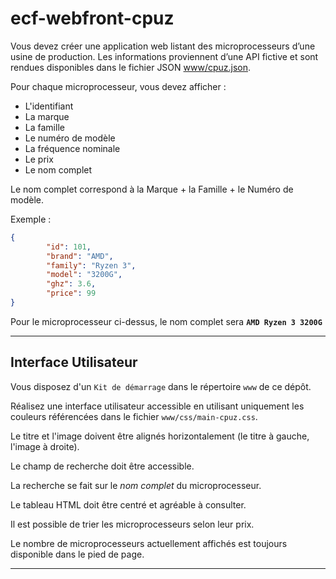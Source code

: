 # ecf-webfront-cpuz
 
Vous devez créer une application web listant des microprocesseurs d’une usine de production. Les informations proviennent d’une API fictive et sont rendues disponibles dans le fichier JSON [www/cpuz.json](www/cpuz.json).

Pour chaque microprocesseur, vous devez afficher :

- L'identifiant
- La marque 
- La famille
- Le numéro de modèle
- La fréquence nominale
- Le prix
- Le nom complet

Le nom complet correspond à la Marque +  la Famille + le Numéro de modèle.

Exemple :

```json
{
        "id": 101,
        "brand": "AMD",
        "family": "Ryzen 3",
        "model": "3200G",
        "ghz": 3.6,
        "price": 99
}
```

Pour le microprocesseur ci-dessus, le nom complet sera **`AMD Ryzen 3 3200G`**

---

## Interface Utilisateur 

Vous disposez d'un `Kit de démarrage` dans le répertoire `www` de ce dépôt.

Réalisez une interface utilisateur accessible en utilisant uniquement les couleurs référencées dans le fichier `www/css/main-cpuz.css`. 

Le titre et l'image doivent être alignés horizontalement (le titre à gauche, l'image à droite).

Le champ de recherche doit être accessible.

La recherche se fait sur le *nom complet* du microprocesseur.

Le tableau HTML doit être centré et agréable à consulter.

Il est possible de trier les microprocesseurs selon leur prix.

Le nombre de microprocesseurs actuellement affichés est toujours disponible dans le pied de page.

--- 

